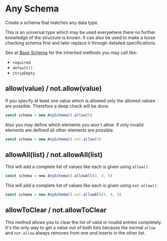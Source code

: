 # Any Schema

Create a schema that matches any data type.

This is an universal type which may be used everywhere there no further knowledge
of the structure is known. It can also be used to make a loose checking schema
first and later replace it through detailed specifications.

See at [Base Schema](base.md) for the inherited methods you may call like:
- `required`
- `default()`
- `stripEmpty`

## allow(value) / not.allow(value)

If you specify at least one value which is allowed only the allowed values are
possible. Therefore a deep check will be done.

```js
const schema = new AnySchema().allow(5)
```

Also you may define which elements you won´t allow. If only invalid elements are
defined all other elements are possible.

```js
const schema = new AnySchema().not.allow(5)
```

## allowAll(list) / not.allowAll(list)

This will add a complete list of values like each is given using `allow()`.

```js
const schema = new AnySchema().allowAll(3, 4, 5)
```

This will add a complete list of values like each is given using `not.allow()`.

```js
const schema = new AnySchema().not.allowAll(3, 4, 5)
```

## allowToClear / not.allowToClear

This method allows you to clear the list of valid or invalid entries completely.
It's the only way to get a value out of both lists because the normal `allow` and
`not.allow` always removes from one and inserts in the other list.
